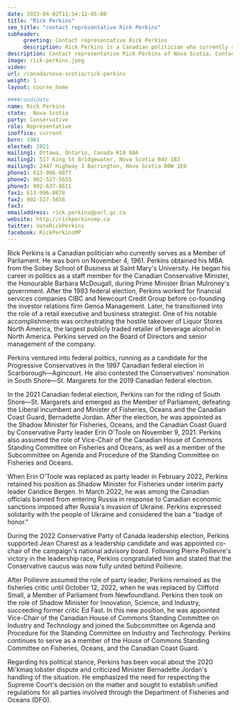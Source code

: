 ```yaml
---
date: 2023-04-02T11:54:12-05:00
title: "Rick Perkins"
seo_title: "contact representative Rick Perkins"
subheader:
     greeting: Contact representative Rick Perkins
     description: Rick Perkins is a Canadian politician who currently serves as a Member of Parliament. He was born on November 4, 1961. Perkins obtained his MBA from the Sobey School of Business at Saint Mary's University. He began his career in politics as a staff member for the Canadian Conservative Minister, the Honourable Barbara McDougall, during Prime Minister Brian Mulroney's government.
description: Contact representative Rick Perkins of Nova Scotia. Contact information for Rick Perkins includes email address, phone number, and mailing address.
image: rick-perkins.jpeg
video:
url: /canada/nova-scotia/rick-perkins
weight: 1
layout: course_home

####candidate
name: Rick Perkins
state:	Nova Scotia
party: Conservative
role: Representative
inoffice: current
born: 1961
elected: 2021
mailing1: Ottawa, Ontario, Canada K1A 0A6
mailing2: 517 King St Bridgewater, Nova Scotia B4V 1B3
mailing3: 2447 Highway 3 Barrington, Nova Scotia B0W 1E0
phone1: 613-996-0877
phone2: 902-527-5655
phone3: 902-637-8611
fax1: 613-996-0878
fax2: 902-527-5656
fax3:
emailaddress: rick.perkins@parl.gc.ca
website: http://rickperkinsmp.ca
twitter: VoteRickPerkins
facebook: RickPerkinsMP
---
```


Rick Perkins is a Canadian politician who currently serves as a Member of Parliament. He was born on November 4, 1961. Perkins obtained his MBA from the Sobey School of Business at Saint Mary's University. He began his career in politics as a staff member for the Canadian Conservative Minister, the Honourable Barbara McDougall, during Prime Minister Brian Mulroney's government. After the 1993 federal election, Perkins worked for financial services companies CIBC and Newcourt Credit Group before co-founding the investor relations firm Genoa Management. Later, he transitioned into the role of a retail executive and business strategist. One of his notable accomplishments was orchestrating the hostile takeover of Liquor Stores North America, the largest publicly traded retailer of beverage alcohol in North America. Perkins served on the Board of Directors and senior management of the company.

Perkins ventured into federal politics, running as a candidate for the Progressive Conservatives in the 1997 Canadian federal election in Scarborough—Agincourt. He also contested the Conservatives' nomination in South Shore—St. Margarets for the 2019 Canadian federal election.

In the 2021 Canadian federal election, Perkins ran for the riding of South Shore—St. Margarets and emerged as the Member of Parliament, defeating the Liberal incumbent and Minister of Fisheries, Oceans and the Canadian Coast Guard, Bernadette Jordan. After the election, he was appointed as the Shadow Minister for Fisheries, Oceans, and the Canadian Coast Guard by Conservative Party leader Erin O'Toole on November 9, 2021. Perkins also assumed the role of Vice-Chair of the Canadian House of Commons Standing Committee on Fisheries and Oceans, as well as a member of the Subcommittee on Agenda and Procedure of the Standing Committee on Fisheries and Oceans.

When Erin O'Toole was replaced as party leader in February 2022, Perkins retained his position as Shadow Minister for Fisheries under interim party leader Candice Bergen. In March 2022, he was among the Canadian officials banned from entering Russia in response to Canadian economic sanctions imposed after Russia's invasion of Ukraine. Perkins expressed solidarity with the people of Ukraine and considered the ban a "badge of honor."

During the 2022 Conservative Party of Canada leadership election, Perkins supported Jean Charest as a leadership candidate and was appointed co-chair of the campaign's national advisory board. Following Pierre Poilievre's victory in the leadership race, Perkins congratulated him and stated that the Conservative caucus was now fully united behind Poilievre.

After Poilievre assumed the role of party leader, Perkins remained as the fisheries critic until October 12, 2022, when he was replaced by Clifford Small, a Member of Parliament from Newfoundland. Perkins then took on the role of Shadow Minister for Innovation, Science, and Industry, succeeding former critic Ed Fast. In this new position, he was appointed Vice-Chair of the Canadian House of Commons Standing Committee on Industry and Technology and joined the Subcommittee on Agenda and Procedure for the Standing Committee on Industry and Technology. Perkins continues to serve as a member of the House of Commons Standing Committee on Fisheries, Oceans, and the Canadian Coast Guard.

Regarding his political stance, Perkins has been vocal about the 2020 Mi'kmaq lobster dispute and criticized Minister Bernadette Jordan's handling of the situation. He emphasized the need for respecting the Supreme Court's decision on the matter and sought to establish unified regulations for all parties involved through the Department of Fisheries and Oceans (DFO).

